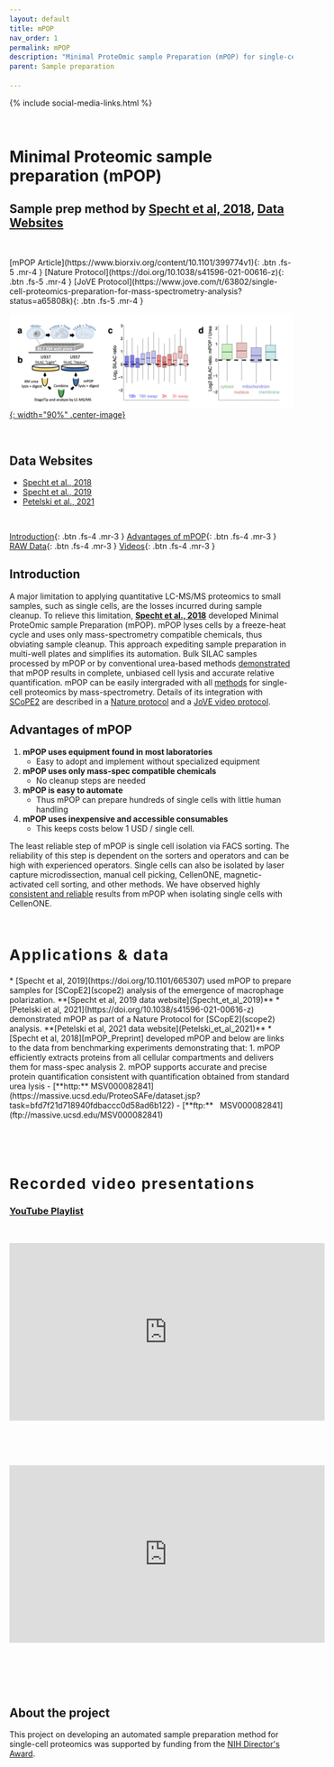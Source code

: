```yaml
---
layout: default
title: mPOP
nav_order: 1
permalink: mPOP
description: "Minimal ProteOmic sample Preparation (mPOP) for single-cell proteomics by mass-spectrometry"
parent: Sample preparation

---
```

{% include social-media-links.html %}

&nbsp;

# Minimal Proteomic sample preparation (mPOP)
## Sample prep method by [Specht et al, 2018](https://www.biorxiv.org/content/10.1101/399774v1), [Data Websites](#data-websites)

&nbsp;

<span class="text-center">
[mPOP Article](https://www.biorxiv.org/content/10.1101/399774v1){: .btn .fs-5 .mr-4 }
[Nature Protocol](https://doi.org/10.1038/s41596-021-00616-z){: .btn .fs-5 .mr-4 }
[JoVE Protocol](https://www.jove.com/t/63802/single-cell-proteomics-preparation-for-mass-spectrometry-analysis?status=a65808k){: .btn .fs-5 .mr-4 }
</span>

[![Minimal ProteOmic sample Preparation (mPOP) method for single-cell proteomics](Figs/mPOP_SamplePrep.png){: width="90%" .center-image}][mPOP_Preprint]

&nbsp;

## Data Websites
 * [Specht et al., 2018](https://massive.ucsd.edu/ProteoSAFe/dataset.jsp?task=bfd7f21d718940fdbaccc0d58ad6b122)
 * [Specht et al., 2019](Specht_et_al_2019)
 * [Petelski et al., 2021](Petelski_et_al_2021)


&nbsp;



[Introduction](#abstract){: .btn .fs-4 .mr-3 }
[Advantages of mPOP](#advantages-of-mpop){: .btn .fs-4 .mr-3 }
[RAW Data](#data){: .btn .fs-4 .mr-3 }
[Videos](#talks){: .btn .fs-4 .mr-3 }


## Introduction

A major limitation to applying quantitative LC-MS/MS proteomics to small samples, such as single cells, are the losses incurred during sample cleanup. To relieve this limitation, **[Specht et al., 2018][mPOP_Preprint]** developed Minimal ProteOmic sample Preparation (mPOP). mPOP lyses cells by a freeze-heat cycle and uses only mass-spectrometry compatible chemicals, thus obviating sample cleanup. This approach expediting sample preparation in multi-well plates and simplifies its automation. Bulk SILAC samples processed by mPOP or by conventional urea-based methods [demonstrated][mPOP_Preprint] that mPOP results in complete, unbiased cell lysis and accurate relative quantification. mPOP can be easily intergraded with all [methods](methods) for single-cell proteomics by mass-spectrometry. Details of its integration with [SCoPE2](scope2) are described in a [Nature protocol](https://www.biorxiv.org/content/10.1101/2021.03.12.435034v1) and a [JoVE video protocol](https://www.jove.com/t/63802/single-cell-proteomics-preparation-for-mass-spectrometry-analysis?status=a65808k).


## Advantages of mPOP
  1. **mPOP uses equipment found in most laboratories**
     - Easy to adopt and implement without specialized equipment
  2. **mPOP uses only mass-spec compatible chemicals**
     - No cleanup steps are needed
  3. **mPOP is easy to automate**
     - Thus mPOP can prepare hundreds of single cells with little human handling
  4. **mPOP uses inexpensive and accessible consumables**  
     - This keeps costs below 1 USD / single cell.

The least reliable step of mPOP is single cell isolation via FACS sorting. The reliability of this step is dependent on the sorters and operators and can be high with experienced operators. Single cells can also be isolated by laser capture microdissection, manual cell picking, CellenONE, magnetic-activated cell sorting, and other methods. We have observed highly [consistent and reliable](https://doi.org/10.1038/s41596-021-00616-z) results from mPOP when isolating single cells with CellenONE.   

<!--   ![]({{site.baseurl}}Figures/Single-cell-Proteomics_Applications_iCarrier.png){: width="80%" .center-image}
To increase the throughput and quantitative accuracy of single-cell protein analysis by [SCoPE-MS](https://doi.org/10.1101/102681), we introduced many technical improvements in both the sample preparation and in the mass-spectrometry analysis. The [synergistic effect](https://www.biorxiv.org/content/biorxiv/early/2019/12/05/665307/T1.medium.gif) is to increase quantitative accuracy by 4-fold and the throughput of data acquisition about 8-fold. Below, we outline controlled experiments that illustrate the benefits of **individual** improvements. To comprehensively compare the mass-spec data at all levels (including chromatographic separation, precursor abundance, ion isolation, spectral purity, and peptide sequence identification), we include the full [Data-driven Optimization of MS (DO-MS)](https://do-ms.slavovlab.net) reports for each set of experiments. 
-->

&nbsp;



<h2 style="letter-spacing: 2px; font-size: 26px;" id="applications-and-data" >Applications & data</h2>
  *  [Specht et al, 2019](https://doi.org/10.1101/665307) used mPOP to prepare samples for [SCopE2](scope2) analysis of the emergence of macrophage polarization. **[Specht et al, 2019 data website](Specht_et_al_2019)**
  *  [Petelski et al, 2021](https://doi.org/10.1038/s41596-021-00616-z) demonstrated mPOP as part of a Nature Protocol for [SCopE2](scope2) analysis. **[Petelski et al, 2021 data website](Petelski_et_al_2021)**  
  * [Specht et al, 2018][mPOP_Preprint] developed mPOP and below are links to the data from benchmarking experiments demonstrating that:
     1. mPOP efficiently extracts proteins from all cellular compartments and delivers them for mass-spec analysis
     2. mPOP supports accurate and precise protein quantification consistent with quantification obtained from standard urea lysis  
       - [**http:**  MSV000082841](https://massive.ucsd.edu/ProteoSAFe/dataset.jsp?task=bfd7f21d718940fdbaccc0d58ad6b122)
       - [**ftp:** &nbsp; MSV000082841](ftp://massive.ucsd.edu/MSV000082841)

  &nbsp;


  &nbsp;


<h2 style="letter-spacing: 2px; font-size: 26px;" id="talks" >Recorded video presentations</h2>

### [YouTube Playlist](https://youtube.com/playlist?list=PLHLRxq8iKFsKQWxfn4uZppIwyhpYrY0Fd)

&nbsp;

<iframe width="560" height="315" src="https://www.youtube.com/embed/mz6Yq2XSu-8" title="YouTube video player" frameborder="0" allow="accelerometer; autoplay; clipboard-write; encrypted-media; gyroscope; picture-in-picture" allowfullscreen></iframe>

&nbsp;

&nbsp;

<iframe width="560" height="315" src="https://www.youtube.com/embed/w48VxHymqo0" title="YouTube video player" frameborder="0" allow="accelerometer; autoplay; clipboard-write; encrypted-media; gyroscope; picture-in-picture" allowfullscreen></iframe>
&nbsp;

&nbsp;  

&nbsp;

## About the project

This project on developing an automated sample preparation method for single-cell proteomics was supported by funding from the [NIH Director's Award](https://projectreporter.nih.gov/project_info_description.cfm?aid=9167004&icde=31336575).


[mPOP_Preprint]: https://doi.org/10.1101/399774 "Minimal ProteOmic sample Preparation (mPOP) method for single-cell proteomics by mass-spectrometry"

&nbsp;  

&nbsp;

&nbsp;

&nbsp;

&nbsp;

&nbsp;

&nbsp;

&nbsp;

&nbsp;

&nbsp;

&nbsp;

&nbsp;

&nbsp;

&nbsp;

&nbsp;

&nbsp;
